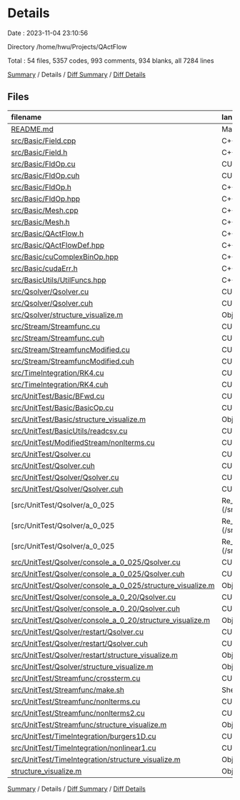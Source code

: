 # Details

Date : 2023-11-04 23:10:56

Directory /home/hwu/Projects/QActFlow

Total : 54 files,  5357 codes, 993 comments, 934 blanks, all 7284 lines

[Summary](results.md) / Details / [Diff Summary](diff.md) / [Diff Details](diff-details.md)

## Files
| filename | language | code | comment | blank | total |
| :--- | :--- | ---: | ---: | ---: | ---: |
| [README.md](/README.md) | Markdown | 3 | 0 | 1 | 4 |
| [src/Basic/Field.cpp](/src/Basic/Field.cpp) | C++ | 9 | 0 | 3 | 12 |
| [src/Basic/Field.h](/src/Basic/Field.h) | C++ | 13 | 0 | 3 | 16 |
| [src/Basic/FldOp.cu](/src/Basic/FldOp.cu) | CUDA C++ | 171 | 44 | 25 | 240 |
| [src/Basic/FldOp.cuh](/src/Basic/FldOp.cuh) | CUDA C++ | 73 | 18 | 25 | 116 |
| [src/Basic/FldOp.h](/src/Basic/FldOp.h) | C++ | 67 | 16 | 23 | 106 |
| [src/Basic/FldOp.hpp](/src/Basic/FldOp.hpp) | C++ | 165 | 39 | 26 | 230 |
| [src/Basic/Mesh.cpp](/src/Basic/Mesh.cpp) | C++ | 51 | 7 | 6 | 64 |
| [src/Basic/Mesh.h](/src/Basic/Mesh.h) | C++ | 24 | 6 | 7 | 37 |
| [src/Basic/QActFlow.h](/src/Basic/QActFlow.h) | C++ | 16 | 0 | 3 | 19 |
| [src/Basic/QActFlowDef.hpp](/src/Basic/QActFlowDef.hpp) | C++ | 7 | 0 | 4 | 11 |
| [src/Basic/cuComplexBinOp.hpp](/src/Basic/cuComplexBinOp.hpp) | C++ | 145 | 6 | 33 | 184 |
| [src/Basic/cudaErr.h](/src/Basic/cudaErr.h) | C++ | 55 | 3 | 22 | 80 |
| [src/BasicUtils/UtilFuncs.hpp](/src/BasicUtils/UtilFuncs.hpp) | C++ | 99 | 0 | 9 | 108 |
| [src/Qsolver/Qsolver.cu](/src/Qsolver/Qsolver.cu) | CUDA C++ | 165 | 48 | 36 | 249 |
| [src/Qsolver/Qsolver.cuh](/src/Qsolver/Qsolver.cuh) | CUDA C++ | 15 | 0 | 11 | 26 |
| [src/Qsolver/structure_visualize.m](/src/Qsolver/structure_visualize.m) | Objective-C | 118 | 0 | 7 | 125 |
| [src/Stream/Streamfunc.cu](/src/Stream/Streamfunc.cu) | CUDA C++ | 235 | 166 | 45 | 446 |
| [src/Stream/Streamfunc.cuh](/src/Stream/Streamfunc.cuh) | CUDA C++ | 34 | 0 | 18 | 52 |
| [src/Stream/StreamfuncModified.cu](/src/Stream/StreamfuncModified.cu) | CUDA C++ | 236 | 53 | 37 | 326 |
| [src/Stream/StreamfuncModified.cuh](/src/Stream/StreamfuncModified.cuh) | CUDA C++ | 28 | 8 | 17 | 53 |
| [src/TimeIntegration/RK4.cu](/src/TimeIntegration/RK4.cu) | CUDA C++ | 102 | 27 | 6 | 135 |
| [src/TimeIntegration/RK4.cuh](/src/TimeIntegration/RK4.cuh) | CUDA C++ | 26 | 1 | 10 | 37 |
| [src/UnitTest/Basic/BFwd.cu](/src/UnitTest/Basic/BFwd.cu) | CUDA C++ | 70 | 0 | 8 | 78 |
| [src/UnitTest/Basic/BasicOp.cu](/src/UnitTest/Basic/BasicOp.cu) | CUDA C++ | 63 | 10 | 9 | 82 |
| [src/UnitTest/Basic/structure_visualize.m](/src/UnitTest/Basic/structure_visualize.m) | Objective-C | 101 | 0 | 4 | 105 |
| [src/UnitTest/BasicUtils/readcsv.cu](/src/UnitTest/BasicUtils/readcsv.cu) | CUDA C++ | 28 | 0 | 2 | 30 |
| [src/UnitTest/ModifiedStream/nonlterms.cu](/src/UnitTest/ModifiedStream/nonlterms.cu) | CUDA C++ | 376 | 45 | 47 | 468 |
| [src/UnitTest/Qsolver.cu](/src/UnitTest/Qsolver.cu) | CUDA C++ | 165 | 48 | 36 | 249 |
| [src/UnitTest/Qsolver.cuh](/src/UnitTest/Qsolver.cuh) | CUDA C++ | 15 | 0 | 11 | 26 |
| [src/UnitTest/Qsolver/Qsolver.cu](/src/UnitTest/Qsolver/Qsolver.cu) | CUDA C++ | 68 | 3 | 11 | 82 |
| [src/UnitTest/Qsolver/Qsolver.cuh](/src/UnitTest/Qsolver/Qsolver.cuh) | CUDA C++ | 15 | 0 | 11 | 26 |
| [src/UnitTest/Qsolver/a_0_025|Re_0_1/Qsolver.cu](/src/UnitTest/Qsolver/a_0_025%7CRe_0_1/Qsolver.cu) | CUDA C++ | 177 | 73 | 34 | 284 |
| [src/UnitTest/Qsolver/a_0_025|Re_0_1/Qsolver.cuh](/src/UnitTest/Qsolver/a_0_025%7CRe_0_1/Qsolver.cuh) | CUDA C++ | 19 | 1 | 11 | 31 |
| [src/UnitTest/Qsolver/a_0_025|Re_0_1/structure_visualize.m](/src/UnitTest/Qsolver/a_0_025%7CRe_0_1/structure_visualize.m) | Objective-C | 27 | 0 | 8 | 35 |
| [src/UnitTest/Qsolver/console_a_0_025/Qsolver.cu](/src/UnitTest/Qsolver/console_a_0_025/Qsolver.cu) | CUDA C++ | 169 | 48 | 36 | 253 |
| [src/UnitTest/Qsolver/console_a_0_025/Qsolver.cuh](/src/UnitTest/Qsolver/console_a_0_025/Qsolver.cuh) | CUDA C++ | 15 | 0 | 11 | 26 |
| [src/UnitTest/Qsolver/console_a_0_025/structure_visualize.m](/src/UnitTest/Qsolver/console_a_0_025/structure_visualize.m) | Objective-C | 27 | 0 | 8 | 35 |
| [src/UnitTest/Qsolver/console_a_0_20/Qsolver.cu](/src/UnitTest/Qsolver/console_a_0_20/Qsolver.cu) | CUDA C++ | 170 | 48 | 36 | 254 |
| [src/UnitTest/Qsolver/console_a_0_20/Qsolver.cuh](/src/UnitTest/Qsolver/console_a_0_20/Qsolver.cuh) | CUDA C++ | 15 | 0 | 11 | 26 |
| [src/UnitTest/Qsolver/console_a_0_20/structure_visualize.m](/src/UnitTest/Qsolver/console_a_0_20/structure_visualize.m) | Objective-C | 27 | 0 | 8 | 35 |
| [src/UnitTest/Qsolver/restart/Qsolver.cu](/src/UnitTest/Qsolver/restart/Qsolver.cu) | CUDA C++ | 181 | 57 | 38 | 276 |
| [src/UnitTest/Qsolver/restart/Qsolver.cuh](/src/UnitTest/Qsolver/restart/Qsolver.cuh) | CUDA C++ | 19 | 1 | 11 | 31 |
| [src/UnitTest/Qsolver/restart/structure_visualize.m](/src/UnitTest/Qsolver/restart/structure_visualize.m) | Objective-C | 27 | 0 | 8 | 35 |
| [src/UnitTest/Qsolver/structure_visualize.m](/src/UnitTest/Qsolver/structure_visualize.m) | Objective-C | 16 | 0 | 6 | 22 |
| [src/UnitTest/Streamfunc/crossterm.cu](/src/UnitTest/Streamfunc/crossterm.cu) | CUDA C++ | 335 | 75 | 43 | 453 |
| [src/UnitTest/Streamfunc/make.sh](/src/UnitTest/Streamfunc/make.sh) | Shell Script | 2 | 1 | 3 | 6 |
| [src/UnitTest/Streamfunc/nonlterms.cu](/src/UnitTest/Streamfunc/nonlterms.cu) | CUDA C++ | 376 | 45 | 47 | 468 |
| [src/UnitTest/Streamfunc/nonlterms2.cu](/src/UnitTest/Streamfunc/nonlterms2.cu) | CUDA C++ | 379 | 45 | 47 | 471 |
| [src/UnitTest/Streamfunc/structure_visualize.m](/src/UnitTest/Streamfunc/structure_visualize.m) | Objective-C | 128 | 0 | 6 | 134 |
| [src/UnitTest/TimeIntegration/burgers1D.cu](/src/UnitTest/TimeIntegration/burgers1D.cu) | CUDA C++ | 148 | 26 | 19 | 193 |
| [src/UnitTest/TimeIntegration/nonlinear1.cu](/src/UnitTest/TimeIntegration/nonlinear1.cu) | CUDA C++ | 129 | 25 | 19 | 173 |
| [src/UnitTest/TimeIntegration/structure_visualize.m](/src/UnitTest/TimeIntegration/structure_visualize.m) | Objective-C | 112 | 0 | 4 | 116 |
| [structure_visualize.m](/structure_visualize.m) | Objective-C | 101 | 0 | 4 | 105 |

[Summary](results.md) / Details / [Diff Summary](diff.md) / [Diff Details](diff-details.md)